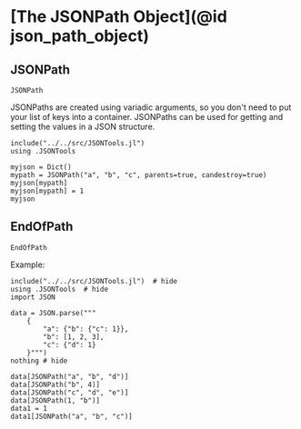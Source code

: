 # [The JSONPath Object](@id json_path_object)

## JSONPath

```@docs
JSONPath
```

JSONPaths are created using variadic arguments, so you don't need to put your list of keys into a container. JSONPaths can be used for getting and setting the values in a JSON structure.

```@setup json_path_example
include("../../src/JSONTools.jl")
using .JSONTools
```

```@repl json_path_example
myjson = Dict()
mypath = JSONPath("a", "b", "c", parents=true, candestroy=true)
myjson[mypath]
myjson[mypath] = 1
myjson
```

## EndOfPath

```@docs
EndOfPath
```

Example:

```@example end_of_path_example
include("../../src/JSONTools.jl")  # hide
using .JSONTools  # hide
import JSON

data = JSON.parse("""
    {
        "a": {"b": {"c": 1}},
        "b": [1, 2, 3],
        "c": {"d": 1}
    }""")
nothing # hide
```

```@repl end_of_path_example
data[JSONPath("a", "b", "d")]
data[JSONPath("b", 4)]
data[JSONPath("c", "d", "e")]
data[JSONPath(1, "b")]
data1 = 1
data1[JSONPath("a", "b", "c")]

```